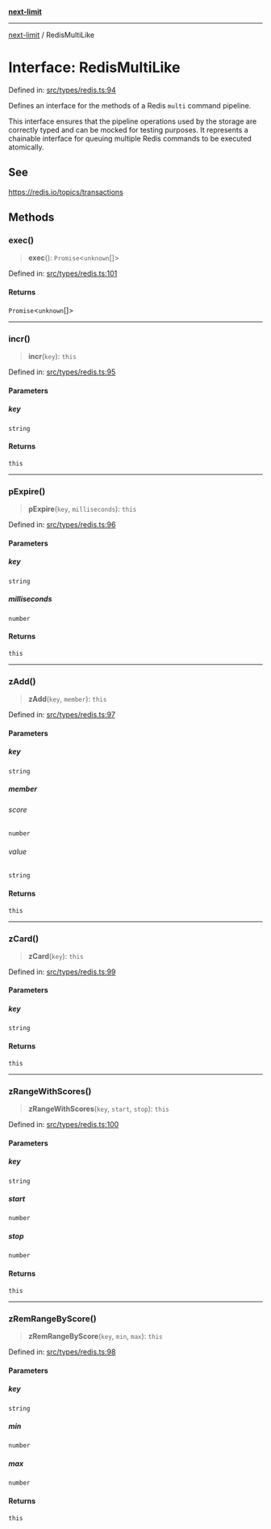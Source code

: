 [**next-limit**](../README.md)

***

[next-limit](../README.md) / RedisMultiLike

# Interface: RedisMultiLike

Defined in: [src/types/redis.ts:94](https://github.com/saoudi-h/next-limit/blob/f416490a04def3b4fa337260ecf1c729b660c4a7/src/types/redis.ts#L94)

Defines an interface for the methods of a Redis `multi` command pipeline.

This interface ensures that the pipeline operations used by the storage are
correctly typed and can be mocked for testing purposes. It represents a
chainable interface for queuing multiple Redis commands to be executed
atomically.

## See

https://redis.io/topics/transactions

## Methods

### exec()

> **exec**(): `Promise`\<`unknown`[]\>

Defined in: [src/types/redis.ts:101](https://github.com/saoudi-h/next-limit/blob/f416490a04def3b4fa337260ecf1c729b660c4a7/src/types/redis.ts#L101)

#### Returns

`Promise`\<`unknown`[]\>

***

### incr()

> **incr**(`key`): `this`

Defined in: [src/types/redis.ts:95](https://github.com/saoudi-h/next-limit/blob/f416490a04def3b4fa337260ecf1c729b660c4a7/src/types/redis.ts#L95)

#### Parameters

##### key

`string`

#### Returns

`this`

***

### pExpire()

> **pExpire**(`key`, `milliseconds`): `this`

Defined in: [src/types/redis.ts:96](https://github.com/saoudi-h/next-limit/blob/f416490a04def3b4fa337260ecf1c729b660c4a7/src/types/redis.ts#L96)

#### Parameters

##### key

`string`

##### milliseconds

`number`

#### Returns

`this`

***

### zAdd()

> **zAdd**(`key`, `member`): `this`

Defined in: [src/types/redis.ts:97](https://github.com/saoudi-h/next-limit/blob/f416490a04def3b4fa337260ecf1c729b660c4a7/src/types/redis.ts#L97)

#### Parameters

##### key

`string`

##### member

###### score

`number`

###### value

`string`

#### Returns

`this`

***

### zCard()

> **zCard**(`key`): `this`

Defined in: [src/types/redis.ts:99](https://github.com/saoudi-h/next-limit/blob/f416490a04def3b4fa337260ecf1c729b660c4a7/src/types/redis.ts#L99)

#### Parameters

##### key

`string`

#### Returns

`this`

***

### zRangeWithScores()

> **zRangeWithScores**(`key`, `start`, `stop`): `this`

Defined in: [src/types/redis.ts:100](https://github.com/saoudi-h/next-limit/blob/f416490a04def3b4fa337260ecf1c729b660c4a7/src/types/redis.ts#L100)

#### Parameters

##### key

`string`

##### start

`number`

##### stop

`number`

#### Returns

`this`

***

### zRemRangeByScore()

> **zRemRangeByScore**(`key`, `min`, `max`): `this`

Defined in: [src/types/redis.ts:98](https://github.com/saoudi-h/next-limit/blob/f416490a04def3b4fa337260ecf1c729b660c4a7/src/types/redis.ts#L98)

#### Parameters

##### key

`string`

##### min

`number`

##### max

`number`

#### Returns

`this`
